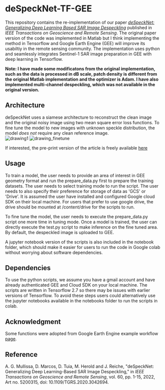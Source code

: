 # deSpeckNet-TF-GEE
 
This repository contains the re-implementation of our paper [*deSpeckNet: Generalizing Deep Learning Based SAR Image Despeckling*](https://ieeexplore.ieee.org/document/9298453) published in *IEEE Transactions on Geoscience and Remote Sensing*. The original paper version of the code was implemented in Matlab but I think implementing the method in Tensorflow and Google Earth Engine (GEE) will improve its usabiltiy in the remote sensing community. The implementation uses python and seamlessly integrates Sentinel-1 SAR image preparation in GEE with deep learning in Tensorflow.

**Note: I have made some modificatons from the original implementation, such as the data is processed in dB scale, patch density is different from the original Matlab implementation and the optimizer is Adam. I have also implemented multi-channel despeckling, which was not available in the original version.**

## Architecture

deSpeckNet uses a siamese architecture to reconstruct the clean image and the original noisy image using two mean square error loss functions. To fine tune the model to new images with unknown speckle distribution, the model *does not* require any clean reference image.  
![drawing1](https://user-images.githubusercontent.com/48068921/102690422-96f76f00-4205-11eb-9ef0-5d98daecdee6.png)
![drawing_finetune](https://user-images.githubusercontent.com/48068921/102690424-99f25f80-4205-11eb-825b-dd9887935e67.png)

If interested, the pre-print version of the article is freely available [here](https://arxiv.org/pdf/2012.03066.pdf)

## Usage
 To train a model, the user needs to provide an area of interest in GEE geometry format and run the prepare_data.py first to prepare the training datasets. The user needs to select training mode to run the script. The user needs to also specify their preference for storage of data as 'GCS' or 'Drive'. It is assumed the user have installed and configured Google cloud SDK on their local machine. For users that prefer to use google drive, the drive should be mounted at /content/drive for the scripts to run. 
 
 To fine tune the model, the user needs to execute the prepare_data.py script one more time in tuning mode. Once a model is trained, the user can directly execute the test.py script to make inference on the fine tuned area. By default, the despeckled image is uploaded to GEE. 
 
 A jupyter notebook version of the scripts is also included in the notebook folder, which should make it easier for users to run the code in Google colab without worrying about software dependencies. 

## Dependencies
To use the python scripts, we assume you have a gmail account and have already authenticated GEE and Cloud SDK on your local machine. The scripts are  written in Tensorflow 2.7 so there may be issues with earlier versions of Tensorflow. To avoid these steps users could alternatively use the jupyter notebooks available in the notebooks folder to run the scripts in colab.

## Acknowledgment
Some functions were adopted from Google Earth Engine example workflow [page](https://developers.google.com/earth-engine/guides/tf_examples).

## Reference

A. G. Mullissa, D. Marcos, D. Tuia, M. Herold and J. Reiche, "deSpeckNet: Generalizing Deep Learning-Based SAR Image Despeckling," in *IEEE Transactions on Geoscience and Remote Sensing*, vol. 60, pp. 1-15, 2022, Art no. 5200315, doi: 10.1109/TGRS.2020.3042694.
